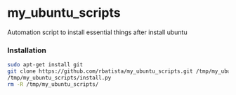 my_ubuntu_scripts
=================

Automation script to install essential things after install ubuntu

### Installation

```bash
sudo apt-get install git
git clone https://github.com/rbatista/my_ubuntu_scripts.git /tmp/my_ubuntu_scripts/
/tmp/my_ubuntu_scripts/install.py
rm -R /tmp/my_ubuntu_scripts/
```
